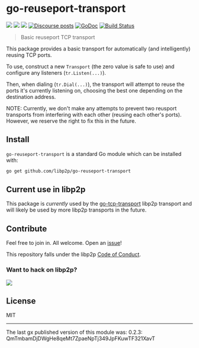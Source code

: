 # go-reuseport-transport

[![](https://img.shields.io/badge/made%20by-Protocol%20Labs-blue.svg?style=flat-square)](https://protocol.ai)
[![](https://img.shields.io/badge/project-libp2p-yellow.svg?style=flat-square)](https://libp2p.io/)
[![](https://img.shields.io/badge/freenode-%23libp2p-yellow.svg?style=flat-square)](http://webchat.freenode.net/?channels=%23libp2p)
[![Discourse posts](https://img.shields.io/discourse/https/discuss.libp2p.io/posts.svg)](https://discuss.libp2p.io)
[![GoDoc](https://godoc.org/github.com/libp2p/go-reuseport-transport?status.svg)](https://godoc.org/github.com/libp2p/go-reuseport-transport)
[![Build Status](https://travis-ci.org/libp2p/go-reuseport-transport.svg?branch=master)](https://travis-ci.org/libp2p/go-reuseport-transport)

> Basic reuseport TCP transport

This package provides a basic transport for automatically (and intelligently) reusing TCP ports.

To use, construct a new `Transport` (the zero value is safe to use) and configure any listeners (`tr.Listen(...)`).

Then, when dialing (`tr.Dial(...)`), the transport will attempt to reuse the ports it's currently listening on, choosing the best one depending on the destination address.


NOTE: Currently, we don't make any attempts to prevent two reusport transports from interfering with each other (reusing each other's ports). However, we reserve the right to fix this in the future.

## Install

`go-reuseport-transport` is a standard Go module which can be installed with:

```sh
go get github.com/libp2p/go-reuseport-transport
```

## Current use in libp2p

This package is *currently* used by the [go-tcp-transport](https://github.com/libp2p/go-tcp-transport) libp2p transport and will likely be used by more libp2p transports in the future.

## Contribute

Feel free to join in. All welcome. Open an [issue](https://github.com/libp2p/go-reuseport-transport/issues)!

This repository falls under the libp2p [Code of Conduct](https://github.com/libp2p/community/blob/master/code-of-conduct.md).

### Want to hack on libp2p?

[![](https://cdn.rawgit.com/libp2p/community/master/img/contribute.gif)](https://github.com/libp2p/community/blob/master/CONTRIBUTE.md)

## License

MIT

---

The last gx published version of this module was: 0.2.3: QmTmbamDjDWgHe8qeMt7ZpaeNpTj349JpFKuwTF321XavT
